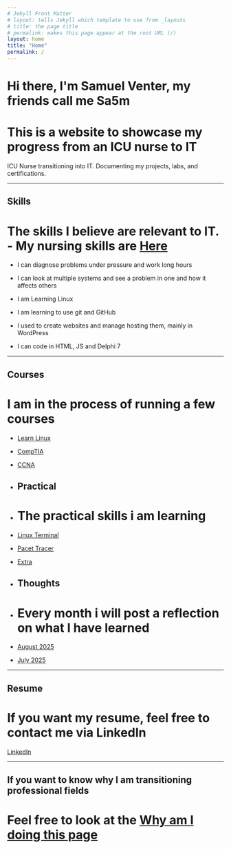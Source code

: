 ```yaml
---
# Jekyll Front Matter
# layout: tells Jekyll which template to use from _layouts
# title: the page title
# permalink: makes this page appear at the root URL (/)
layout: home
title: "Home"
permalink: /
---
```


# Hi there, I'm Samuel Venter, my friends call me Sa5m
# This is a website to showcase my progress from an ICU nurse to IT

ICU Nurse transitioning into IT. Documenting my projects, labs, and certifications.

---

## Skills
# The skills I believe are relevant to IT. - My nursing skills are [Here](https://github.com/samuelventer/Why/)
- I can diagnose problems under pressure and work long hours 

- I can look at multiple systems and see a problem in one and how it affects others 
- I am Learning Linux
- I am learning to use git and GitHub
- I used to create websites and manage hosting them, mainly in WordPress
- I can code in HTML, JS and Delphi 7

---

## Courses
# I am in the process of running a few courses
- [Learn Linux](https://github.com/samuelventer/Courses/) 
- [CompTIA](https://github.com/samuelventer/Courses)
- [CCNA](https://github.com/samuelventer/Courses)

- ## Practical
- # The practical skills i am learning
- [Linux Terminal](https://github.com/samuelventer/Prac-archive/) 
- [Pacet Tracer](https://github.com/samuelventer/Prac-archive/) 
- [Extra](https://github.com/samuelventer/Prac-archive/)

- ## Thoughts
- # Every month i will post a reflection on what I have learned
- [August 2025](/l-l/august/) 
- [July 2025](/l-l/July) 

---

## Resume
# If you want my resume, feel free to contact me via LinkedIn
[LinkedIn](https://www.linkedin.com/in/at-samuel-v-413028321)

---

## If you want to know why I am transitioning professional fields
# Feel free to look at the [Why am I doing this page](/why/)
